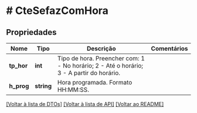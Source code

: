 # # CteSefazComHora

## Propriedades

Nome | Tipo | Descrição | Comentários
------------ | ------------- | ------------- | -------------
**tp_hor** | **int** | Tipo de hora.  Preencher com:                    1 - No horário;                    2 - Até o horário;                    3 - A partir do horário. |
**h_prog** | **string** | Hora programada.  Formato HH:MM:SS. |

[[Voltar à lista de DTOs]](../../README.md#models) [[Voltar à lista de API]](../../README.md#endpoints) [[Voltar ao README]](../../README.md)
